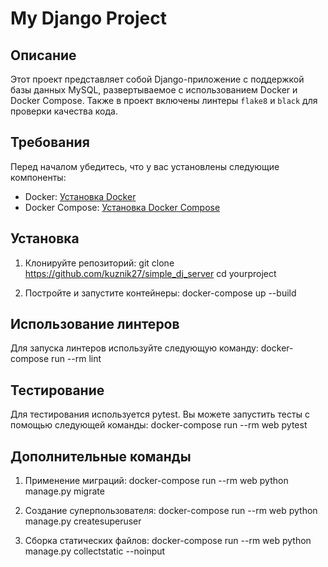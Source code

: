# My Django Project

## Описание

Этот проект представляет собой Django-приложение с поддержкой базы данных MySQL, развертываемое с использованием Docker и Docker Compose. Также в проект включены линтеры `flake8` и `black` для проверки качества кода.

## Требования

Перед началом убедитесь, что у вас установлены следующие компоненты:

- Docker: [Установка Docker](https://docs.docker.com/get-docker/)
- Docker Compose: [Установка Docker Compose](https://docs.docker.com/compose/install/)

## Установка

1. Клонируйте репозиторий:
git clone https://github.com/kuznik27/simple_dj_server
cd yourproject

2. Постройте и запустите контейнеры:
docker-compose up --build

## Использование линтеров

Для запуска линтеров используйте следующую команду:
docker-compose run --rm lint


## Тестирование

Для тестирования используется pytest. Вы можете запустить тесты с помощью следующей команды:
docker-compose run --rm web pytest

## Дополнительные команды

1.	Применение миграций:
docker-compose run --rm web python manage.py migrate

2.	Создание суперпользователя:	
docker-compose run --rm web python manage.py createsuperuser

3.	Сборка статических файлов:
docker-compose run --rm web python manage.py collectstatic --noinput
